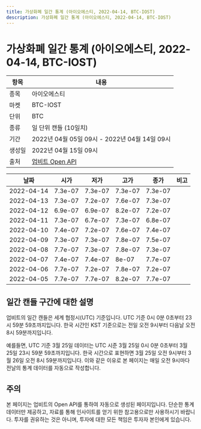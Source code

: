 ```yaml
---
title: 가상화폐 일간 통계 (아이오에스티, 2022-04-14, BTC-IOST)
description: 가상화폐 일간 통계 (아이오에스티, 2022-04-14, BTC-IOST)
---
```



가상화폐 일간 통계 (아이오에스티, 2022-04-14, BTC-IOST)
===

|항목|내용|
|--|--|
|종목|아이오에스티|
|마켓|BTC-IOST|
|단위|BTC|
|종류|일 단위 캔들 (10일치)|
|기간|2022년 04월 05일 09시 - 2022년 04월 14일 09시|
|생성일|2022년 04월 15일 09시|
|출처|[업비트 Open API](https://docs.upbit.com)|


|날짜|시가|저가|고가|종가|비고|
|--|--|--|--|--|--|
|2022-04-14|7.3e-07|7.3e-07|7.3e-07|7.3e-07|    |
|2022-04-13|7.3e-07|7.2e-07|7.6e-07|7.3e-07|    |
|2022-04-12|6.9e-07|6.9e-07|8.2e-07|7.2e-07|    |
|2022-04-11|7.3e-07|6.7e-07|7.3e-07|6.8e-07|    |
|2022-04-10|7.4e-07|7.2e-07|7.6e-07|7.4e-07|    |
|2022-04-09|7.3e-07|7.3e-07|7.8e-07|7.5e-07|    |
|2022-04-08|7.7e-07|7.3e-07|7.8e-07|7.3e-07|    |
|2022-04-07|7.4e-07|7.4e-07|8e-07|7.7e-07|    |
|2022-04-06|7.7e-07|7.2e-07|7.8e-07|7.2e-07|    |
|2022-04-05|7.7e-07|7.7e-07|8.2e-07|7.7e-07|    |


일간 캔들 구간에 대한 설명
---


업비트의 일간 캔들은 세계 협정시(UTC) 기준입니다. 
UTC 기준 0시 0분 0초부터 23시 59분 59초까지입니다. 
한국 시간인 KST 기준으로는 전일 오전 9시부터 다음날 오전 8시 59분까지입니다. 


예를들면, UTC 기준 3월 25일 데이터는 UTC 시준 3월 25일 0시 0분 0초부터 3월 25일 23시 59분 59초까지입니다. 
한국 시간으로 표현하면 3월 25일 오전 9시부터 3월 26일 오전 8시 59분까지입니다. 
이와 같은 이유로 본 페이지는 매일 오전 9시마다 전날의 통계 데이터를 자동으로 작성합니다. 


주의
---


본 페이지는 업비트의 Open API를 통하여 자동으로 생성된 페이지입니다. 
단순한 통계 데이터만 제공하고, 자료를 통해 인사이트를 얻기 위한 참고용으로만 사용하시기 바랍니다. 
투자를 권유하는 것은 아니며, 투자에 대한 모든 책임은 투자자 본인에게 있습니다. 
